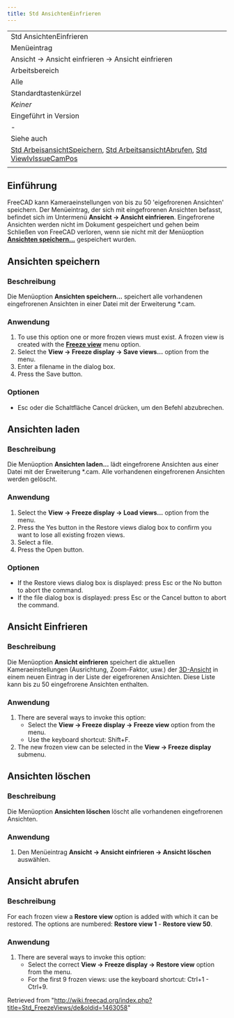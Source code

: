 ```yaml
---
title: Std AnsichtenEinfrieren
---
```

|  |
| --- |
| Std AnsichtenEinfrieren |
| Menüeintrag |
| Ansicht → Ansicht einfrieren → Ansicht einfrieren |
| Arbeitsbereich |
| Alle |
| Standardtastenkürzel |
| *Keiner* |
| Eingeführt in Version |
| - |
| Siehe auch |
| [Std ArbeisansichtSpeichern](/Std_StoreWorkingView/de "Std StoreWorkingView/de"), [Std ArbeitsansichtAbrufen](/Std_RecallWorkingView/de "Std RecallWorkingView/de"), [Std ViewIvIssueCamPos](/Std_ViewIvIssueCamPos/de "Std ViewIvIssueCamPos/de") |
|  |

## Einführung

FreeCAD kann Kameraeinstellungen von bis zu 50 'eigefrorenen Ansichten' speichern. Der Menüeintrag, der sich mit eingefrorenen Ansichten befasst, befindet sich im Untermenü **Ansicht → Ansicht einfrieren**. Eingefrorene Ansichten werden nicht im Dokument gespeichert und gehen beim Schließen von FreeCAD verloren, wenn sie nicht mit der Menüoption **[Ansichten speichern...](#Ansichten_speichern)** gespeichert wurden.

## Ansichten speichern

### Beschreibung

Die Menüoption **Ansichten speichern...** speichert alle vorhandenen eingefrorenen Ansichten in einer Datei mit der Erweiterung \*.cam.

### Anwendung

1. To use this option one or more frozen views must exist. A frozen view is created with the **[Freeze view](#Freeze_view)** menu option.
2. Select the **View → Freeze display → Save views...** option from the menu.
3. Enter a filename in the dialog box.
4. Press the Save button.

### Optionen

* Esc oder die Schaltfläche Cancel drücken, um den Befehl abzubrechen.

## Ansichten laden

### Beschreibung

Die Menüoption **Ansichten laden...** lädt eingefrorene Ansichten aus einer Datei mit der Erweiterung \*.cam. Alle vorhandenen eingefrorenen Ansichten werden gelöscht.

### Anwendung

1. Select the **View → Freeze display → Load views...** option from the menu.
2. Press the Yes button in the Restore views dialog box to confirm you want to lose all existing frozen views.
3. Select a file.
4. Press the Open button.

### Optionen

* If the Restore views dialog box is displayed: press Esc or the No button to abort the command.
* If the file dialog box is displayed: press Esc or the Cancel button to abort the command.

## Ansicht Einfrieren

### Beschreibung

Die Menüoption **Ansicht einfrieren** speichert die aktuellen Kameraeinstellungen (Ausrichtung, Zoom-Faktor, usw.) der [3D-Ansicht](/3D_view/de "3D view/de") in einem neuen Eintrag in der Liste der eigefrorenen Ansichten. Diese Liste kann bis zu 50 eingefrorene Ansichten enthalten.

### Anwendung

1. There are several ways to invoke this option:
   * Select the **View → Freeze display → Freeze view** option from the menu.
   * Use the keyboard shortcut: Shift+F.
2. The new frozen view can be selected in the **View → Freeze display** submenu.

## Ansichten löschen

### Beschreibung

Die Menüoption **Ansichten löschen** löscht alle vorhandenen eingefrorenen Ansichten.

### Anwendung

1. Den Menüeintrag **Ansicht → Ansicht einfrieren → Ansicht löschen** auswählen.

## Ansicht abrufen

### Beschreibung

For each frozen view a **Restore view** option is added with which it can be restored. The options are numbered: **Restore view 1** - **Restore view 50**.

### Anwendung

1. There are several ways to invoke this option:
   * Select the correct **View → Freeze display → Restore view** option from the menu.
   * For the first 9 frozen views: use the keyboard shortcut: Ctrl+1 - Ctrl+9.

Retrieved from "<http://wiki.freecad.org/index.php?title=Std_FreezeViews/de&oldid=1463058>"
